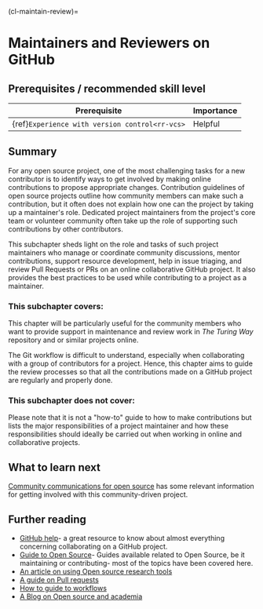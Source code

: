 (cl-maintain-review)=
# Maintainers and Reviewers on GitHub

## Prerequisites / recommended skill level

| Prerequisite | Importance |
| -------------|----------|
| {ref}`Experience with version control<rr-vcs>` | Helpful |

## Summary
For any open source project, one of the most challenging tasks for a new contributor is to identify ways to get involved by making online contributions to propose appropriate changes.
Contribution guidelines of open source projects outline how community members can make such a contribution, but it often does not explain how one can the project by taking up a maintainer's role.
Dedicated project maintainers from the project's core team or volunteer community often take up the role of supporting such contributions by other contributors.

This subchapter sheds light on the role and tasks of such project maintainers who manage or coordinate community discussions, mentor contributions, support resource development, help in issue triaging, and review Pull Requests or PRs on an online collaborative GitHub project.
It also provides the best practices to be used while contributing to a project as a maintainer.

### This subchapter covers:

This chapter will be particularly useful for the community members who want to provide support in maintenance and review work in _The Turing Way_  repository and or similar projects online.

The Git workflow is difficult to understand, especially when collaborating with a group of contributors for a project.
Hence, this chapter aims to guide the review processes so that all the contributions made on a GitHub project are regularly and properly done.

### This subchapter does not cover:

Please note that it is not a "how-to" guide to how to make contributions but lists the major responsibilities of a project maintainer and how these responsibilities should ideally be carried out when working in online and collaborative projects.







## What to learn next

[Community communications for open source](https://the-turing-way.netlify.app/open-source-comms/intro.html) has some relevant information for getting involved with this community-driven project.

## Further reading

* [GitHub help](https://help.github.com/en)- a great resource to know about almost everything concerning collaborating on a GitHub project.
* [Guide to Open Source](https://opensource.guide/)- Guides available related to Open Source, be it maintaining or contributing- most of the topics have been covered here.
* [An article on using Open source research tools](https://opensource.com/education/15/11/tools-analyze-collaborate-share-research)
* [A guide on Pull requests](https://www.atlassian.com/blog/git/written-unwritten-guide-pull-requests)
* [How to guide to workflows](https://www.atlassian.com/git/tutorials/comparing-workflows)
* [A Blog on Open source and academia](https://opensource.com/article/19/9/how-open-source-academic-work)
